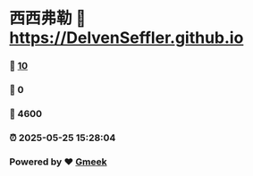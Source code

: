 # 西西弗勒 :link: https://DelvenSeffler.github.io 
### :page_facing_up: [10](https://DelvenSeffler.github.io/tag.html) 
### :speech_balloon: 0 
### :hibiscus: 4600 
### :alarm_clock: 2025-05-25 15:28:04 
### Powered by :heart: [Gmeek](https://github.com/Meekdai/Gmeek)

